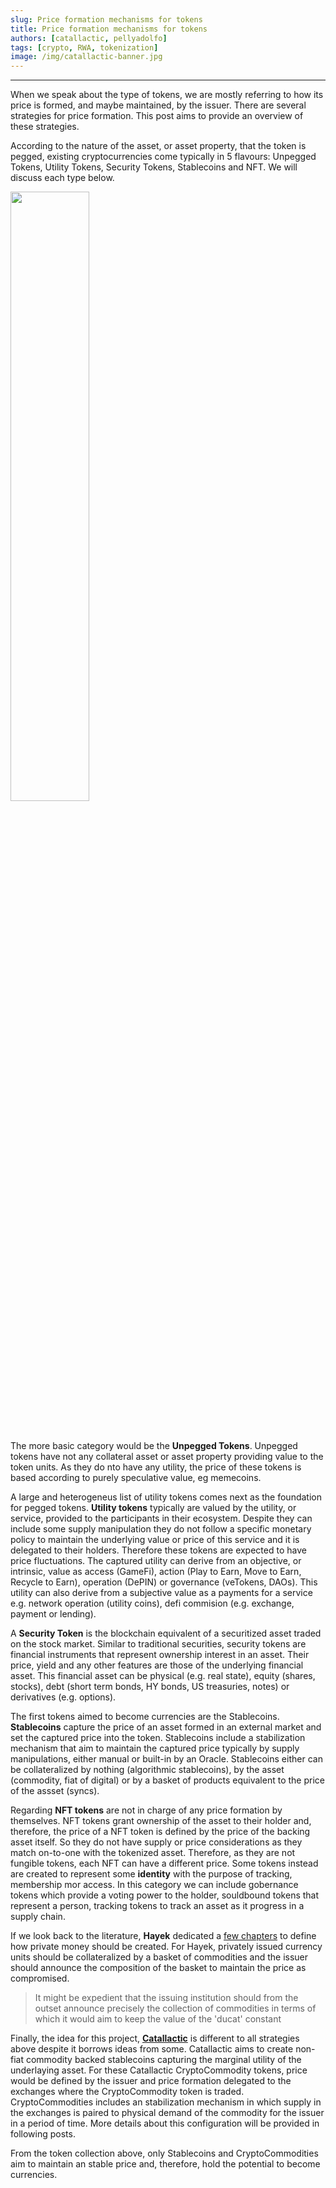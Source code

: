 ```yaml
---
slug: Price formation mechanisms for tokens
title: Price formation mechanisms for tokens
authors: [catallactic, pellyadolfo]
tags: [crypto, RWA, tokenization]
image: /img/catallactic-banner.jpg
---
```

---

When we speak about the type of tokens, we are mostly referring to how its price is formed, and maybe maintained, by the issuer. There are several strategies for price formation. This post aims to provide an overview of these strategies.

<!-- truncate -->

According to the nature of the asset, or asset property, that the token is pegged, existing cryptocurrencies come typically in 5 flavours: Unpegged Tokens, Utility Tokens, Security Tokens, Stablecoins and NFT. We will discuss each type below.

<div style={{textAlign: 'center'}}>
	<img src="/img/tokenization_maturity_model_seal.svg" width="50%"></img>
</div>
<br/>
<br/>

The more basic category would be the <b>Unpegged Tokens</b>. Unpegged tokens have not any collateral asset or asset property providing value to the token units. As they do nto have any utility, the price of these tokens is based according to purely speculative value, eg memecoins.

A large and heterogeneus list of utility tokens comes next as the foundation for pegged tokens. <b>Utility tokens</b> typically are valued by the utility, or service, provided to the participants in their ecosystem. Despite they can include some supply manipulation they do not follow a specific monetary policy to maintain the underlying value or price of this service and it is delegated to their holders. Therefore these tokens are expected to have price fluctuations. The captured utility can derive from an objective, or intrinsic, value as access (GameFi), action (Play to Earn, Move to Earn, Recycle to Earn), operation (DePIN) or governance (veTokens, DAOs). This utility can also derive from a subjective value as a payments for a service e.g. network operation (utility coins), defi commision (e.g. exchange, payment or lending). 

A <b>Security Token</b> is the blockchain equivalent of a securitized asset traded on the stock market. Similar to traditional securities, security tokens are financial instruments that represent ownership interest in an asset. Their price, yield and any other features are those of the underlying financial asset. This financial asset can be physical (e.g. real state), equity (shares, stocks), debt (short term bonds, HY bonds, US treasuries, notes) or derivatives (e.g. options).

The first tokens aimed to become currencies are the Stablecoins. <b>Stablecoins</b> capture the price of an asset formed in an external market and set the captured price into the token.  Stablecoins include a stabilization mechanism that aim to maintain the captured price typically by supply manipulations, either manual or built-in by an Oracle. Stablecoins either can be collateralized by nothing (algorithmic stablecoins), by the asset (commodity, fiat of digital) or by a basket of products equivalent to the price of the assset (syncs).

Regarding <b>NFT tokens</b> are not in charge of any price formation by themselves. NFT tokens grant ownership of the asset to their holder and, therefore, the price of a NFT token is defined by the price of the backing asset itself. So they do not have supply or price considerations as they match on-to-one with the tokenized asset. Therefore, as they are not fungible tokens, each NFT can have a different price. Some tokens instead are created to represent some <b>identity</b> with the purpose of tracking, membership mor access. In this category we can include gobernance tokens which provide a voting power to the holder, souldbound tokens that represent a person, tracking tokens to track an asset as it progress in a supply chain.

If we look back to the literature, <b>Hayek</b> dedicated a <a href="https://mises.org/library/denationalisation-money-argument-refined">few chapters</a> to define how private money should be created. For Hayek, privately issued currency units should be collateralized by a basket of commodities and the issuer should announce the composition of the basket to maintain the price as compromised.

> It might be expedient that the issuing institution should from the outset announce precisely the collection of commodities in terms of which it would aim to keep the value of the 'ducat' constant

Finally, the idea for this project, <a href="https://www.catallactic.org/"><b>Catallactic</b></a> is different to all strategies above despite it borrows ideas from some. Catallactic aims to create non-fiat commodity backed stablecoins capturing the marginal utility of the underlaying asset. For these Catallactic CryptoCommodity tokens, price would be defined by the issuer and price formation delegated to the exchanges where the CryptoCommodity token is traded. CryptoCommodities includes an stabilization mechanism in which supply in the exchanges is paired to  physical demand of the commodity for the issuer in a period of time. More details about this configuration will be provided in following posts.

From the token collection above, only Stablecoins and CryptoCommodities aim to maintain an stable price and, therefore, hold the potential to become currencies.
<br/>